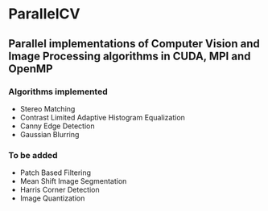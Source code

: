 # ParallelCV

## Parallel implementations of Computer Vision and Image Processing algorithms in CUDA, MPI and OpenMP

### Algorithms implemented 
* Stereo Matching
* Contrast Limited Adaptive Histogram Equalization
* Canny Edge Detection
* Gaussian Blurring

### To be added 
* Patch Based Filtering
* Mean Shift Image Segmentation
* Harris Corner Detection
* Image Quantization 
